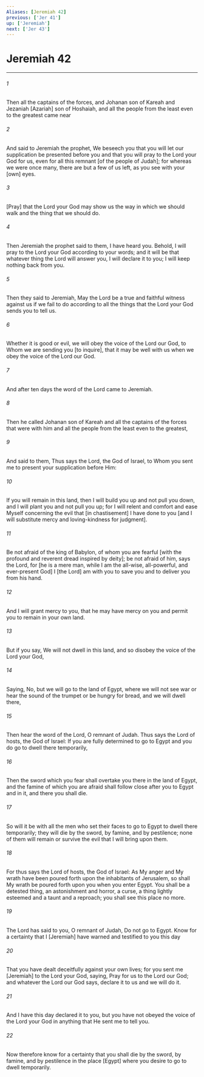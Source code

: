 ```yaml
---
Aliases: [Jeremiah 42]
previous: ['Jer 41']
up: ['Jeremiah']
next: ['Jer 43']
---
```

# Jeremiah 42

***














###### 1 






Then all the captains of the forces, and Johanan son of Kareah and Jezaniah [Azariah] son of Hoshaiah, and all the people from the least even to the greatest came near 













###### 2 






And said to Jeremiah the prophet, We beseech you that you will let our supplication be presented before you and that you will pray to the Lord your God for us, even for all this remnant [of the people of Judah]; for whereas we were once many, there are but a few of us left, as you see with your [own] eyes. 













###### 3 






[Pray] that the Lord your God may show us the way in which we should walk and the thing that we should do. 













###### 4 






Then Jeremiah the prophet said to them, I have heard you. Behold, I will pray to the Lord your God according to your words; and it will be that whatever thing the Lord will answer you, I will declare it to you; I will keep nothing back from you. 













###### 5 






Then they said to Jeremiah, May the Lord be a true and faithful witness against us if we fail to do according to all the things that the Lord your God sends you to tell us. 













###### 6 






Whether it is good or evil, we will obey the voice of the Lord our God, to Whom we are sending you [to inquire], that it may be well with us when we obey the voice of the Lord our God. 













###### 7 






And after ten days the word of the Lord came to Jeremiah. 













###### 8 






Then he called Johanan son of Kareah and all the captains of the forces that were with him and all the people from the least even to the greatest, 













###### 9 






And said to them, Thus says the Lord, the God of Israel, to Whom you sent me to present your supplication before Him: 













###### 10 






If you will remain in this land, then I will build you up and not pull you down, and I will plant you and not pull you up; for I will relent and comfort and ease Myself concerning the evil that [in chastisement] I have done to you [and I will substitute mercy and loving-kindness for judgment]. 













###### 11 






Be not afraid of the king of Babylon, of whom you are fearful [with the profound and reverent dread inspired by deity]; be not afraid of him, says the Lord, for [he is a mere man, while I am the all-wise, all-powerful, and ever-present God] I [the Lord] am with you to save you and to deliver you from his hand. 













###### 12 






And I will grant mercy to you, that he may have mercy on you and permit you to remain in your own land. 













###### 13 






But if you say, We will not dwell in this land, and so disobey the voice of the Lord your God, 













###### 14 






Saying, No, but we will go to the land of Egypt, where we will not see war or hear the sound of the trumpet or be hungry for bread, and we will dwell there, 













###### 15 






Then hear the word of the Lord, O remnant of Judah. Thus says the Lord of hosts, the God of Israel: If you are fully determined to go to Egypt and you do go to dwell there temporarily, 













###### 16 






Then the sword which you fear shall overtake you there in the land of Egypt, and the famine of which you are afraid shall follow close after you to Egypt and in it, and there you shall die. 













###### 17 






So will it be with all the men who set their faces to go to Egypt to dwell there temporarily; they will die by the sword, by famine, and by pestilence; none of them will remain or survive the evil that I will bring upon them. 













###### 18 






For thus says the Lord of hosts, the God of Israel: As My anger and My wrath have been poured forth upon the inhabitants of Jerusalem, so shall My wrath be poured forth upon you when you enter Egypt. You shall be a detested thing, an astonishment and horror, a curse, a thing lightly esteemed and a taunt and a reproach; you shall see this place no more. 













###### 19 






The Lord has said to you, O remnant of Judah, Do not go to Egypt. Know for a certainty that I [Jeremiah] have warned and testified to you this day 













###### 20 






That you have dealt deceitfully against your own lives; for you sent me [Jeremiah] to the Lord your God, saying, Pray for us to the Lord our God; and whatever the Lord our God says, declare it to us and we will do it. 













###### 21 






And I have this day declared it to you, but you have not obeyed the voice of the Lord your God in anything that He sent me to tell you. 













###### 22 






Now therefore know for a certainty that you shall die by the sword, by famine, and by pestilence in the place [Egypt] where you desire to go to dwell temporarily.
